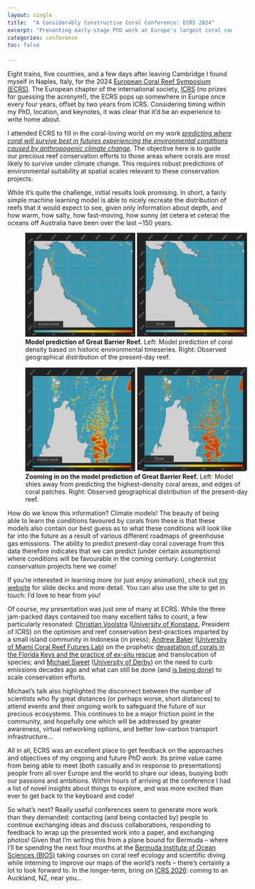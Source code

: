 ```yaml
---
layout: single
title:  "A Considerably Constructive Coral Conference: ECRS 2024"
excerpt: "Presenting early-stage PhD work at Europe's largest coral conference"
categories: conference
toc: false

---
```


Eight trains, five countries, and a few days after leaving Cambridge I found myself in Naples, Italy, for the 2024 [European Coral Reef Symposium (ECRS)](https://ecrs2024.eu/). The European chapter of the international society, [ICRS](https://coralreefs.org/) (no prizes for guessing the acronym!), the ECRS pops up somewhere in Europe once every four years, offset by two years from ICRS. Considering timing within my PhD, location, and keynotes, it was clear that it’d be an experience to write home about.

I attended ECRS to fill in the coral-loving world on my work [*predicting where coral will survive best in futures experiencing the environmental conditions caused by anthropogenic climate change*](https://orlando-code.github.io/research.html). The objective here is to guide our precious reef conservation efforts to those areas where corals are most likely to survive under climate change. This requires robust predictions of environmental suitability at spatial scales relevant to these conservation projects.

While it’s quite the challenge, initial results look promising. In short, a fairly simple machine learning model is able to nicely recreate the distribution of reefs that it would expect to see, given only information about depth, and how warm, how salty, how fast-moving, how sunny (et cetera et cetera) the oceans off Australia have been over the last ~150 years. 

<figure style="width: 100%" class="align-center">
  <img src="/assets/images/posts/ecrs_summary/GBR_predicted.png" alt="Prediction of reef distribtuion by machine learning model (similar to observed)." style="width:49%">
  <img src="/assets/images/posts/ecrs_summary/GBR_true.png" alt="Observed present-day reef distribution (similar to predicted)." style="width:49%">
  <figcaption>
  <strong> Model prediction of Great Barrier Reef.</strong> Left: Model prediction of coral density based on historic environmental timeseries. Right: Observed geographical distribution of the present-day reef.
  </figcaption>
</figure>

<figure style="width: 100%" class="align-center">
  <img src="/assets/images/posts/ecrs_summary/zGBR_predicted.png" alt="Prediction of reef distribtuion by machine learning model (similar to observed)." style="width:49%">
  <img src="/assets/images/posts/ecrs_summary/zGBR_true.png" alt="Observed present-day reef distribution (similar to predicted)." style="width:49%">
  <figcaption>
  <strong> Zooming in on the model prediction of Great Barrier Reef.</strong> Left: Model shies away from predicting the highest-density coral areas, and edges of coral patches. Right: Observed geographical distribution of the present-day reef.
  </figcaption>
</figure>

How do we know this information? Climate models! The beauty of being able to learn the conditions favoured by corals from these is that these models also contain our best guess as to what these conditions will look like far into the future as a result of various different roadmaps of greenhouse gas emissions. The ability to predict present-day coral coverage from this data therefore indicates that we can predict (under certain assumptions) where conditions will be favourable in the coming century. Longtermist conservation projects here we come! 

If you’re interested in learning more (or just enjoy animation), check out [my website](https://orlando-code.github.io/research.html) for slide decks and more detail. You can also use the site to get in touch: I’d love to hear from you!

Of course, my presentation was just one of many at ECRS. While the three jam-packed days contained too many excellent talks to count, a few particularly resonated: [Christian Voolstra](https://x.com/reefgenomics?lang=en) ([University of Konstanz](https://www.uni-konstanz.de/en/), President of ICRS) on the optimism and reef conservation best-practices imparted by a small island community in Indonesia (in press); [Andrew Baker](https://coralreeffutures.earth.miami.edu/people/lab-members/andrew-baker/index.html) ([University of Miami Coral Reef Futures Lab](https://coralreeffutures.earth.miami.edu/index.html)) on the prophetic [devastation of corals in the Florida Keys and the practice of ex-situ rescue](https://www.climate.gov/news-features/event-tracker/future-coral-restoration-florida-keys-after-unprecedented-marine-heat) and translocation of species; and [Michael Sweet](https://twitter.com/DiseaseMatters?ref_src=twsrc%5Egoogle%7Ctwcamp%5Eserp%7Ctwgr%5Eauthor) ([University of Derby](https://www.derby.ac.uk/)) on the need to curb emissions decades ago and what can still be done (and [is being done](https://www.coralspawninglab.org/)) to scale conservation efforts. 

Michael’s talk also highlighted the disconnect between the number of scientists who fly great distances (or perhaps worse, short distances) to attend events and their ongoing work to safeguard the future of our precious ecosystems. This continues to be a major friction point in the community, and hopefully one which will be addressed by greater awareness, virtual networking options, and better low-carbon transport infrastructure…

All in all, ECRS was an excellent place to get feedback on the approaches and objectives of my ongoing and future PhD work. Its prime value came from being able to meet (both casually and in response to presentations) people from all over Europe and the world to share our ideas, buoying both our passions and ambitions. Within hours of arriving at the conference I had a list of novel insights about things to explore, and was more excited than ever to get back to the keyboard and code!

So what’s next? Really useful conferences seem to generate more work than they demanded: contacting (and being contacted by) people to continue exchanging ideas and discuss collaborations, responding to feedback to wrap up the presented work into a paper, and exchanging photos! Given that I’m writing this from a plane bound for Bermuda – where I’ll be spending the next four months at the [Bermuda Institute of Ocean Sciences (BIOS)](https://bios.asu.edu/) taking courses on coral reef ecology and scientific diving while interning to improve our maps of the world’s reefs – there’s certainly a lot to look forward to. In the longer-term, bring on [ICRS 2026](https://www.icrs2026.nz/): coming to an Auckland, NZ, near you…